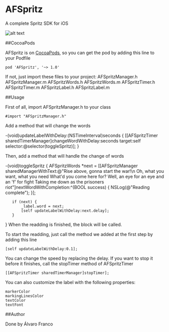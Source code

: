 AFSpritz
=======================

A complete Spritz SDK for iOS

![alt text](https://raw.github.com/AlvaroFranco/Xcode-Theme-DarkColored/master/example.gif "Example")

##CocoaPods

AFSpritz is on [CocoaPods](http://cocoapods.org), so you can get the pod by adding this line to your Podfile

    pod 'AFSpritz', '~> 1.0'

If not, just import these files to your project:
    AFSpritzManager.h
    AFSpritzManager.m
    AFSpritzWords.h
    AFSpritzWords.m
    AFSpritzTimer.h
    AFSpritzTimer.m
    AFSpritzLabel.h
    AFSpritzLabel.m

##Usage

First of all, import AFSpritzManager.h to your class

    #import "AFSpritzManager.h"

Add a method that will change the words

   -(void)updateLabelWithDelay:(NSTimeInterval)seconds {
       [[AFSpritzTimer sharedTimerManager]changeWordWithDelay:seconds target:self selector:@selector(toggleSpritz)];
   }


Then, add a method that will handle the change of words

   -(void)toggleSpritz {
       AFSpritzWords *next = [[AFSpritzManager sharedManagerWithText:@"Rise above, gonna start the war!\n Oh, what you want, what you need What'd you come here for? Well, an eye for an eye and an 'f' for fight Taking me down as the prisoners riot"]nextWordWithCompletion:^(BOOL success) {
           NSLog(@"Reading complete");
       }];

       if (next) {
           _label.word = next;
           [self updateLabelWithDelay:next.delay];
       }
   }
When the readding is finished, the block will be called.

To start the readding, just call the method we added at the first step by adding this line

    [self updateLabelWithDelay:0.1];

You can change the speed by replacing the delay.
If you want to stop it before it finishes, call the stopTimer method of AFSpritzTimer

    [[AFSpritzTimer sharedTimerManager]stopTimer];

You can also customize the label with the following properties:

    markerColor
    markingLinesColor
    textColor
    textFont

##Author

Done by Álvaro Franco
